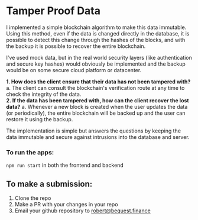 # Tamper Proof Data

I implemented a simple blockchain algorithm to make this data immutable. Using this method, even if the data is changed directly in the database, it is possible to detect this change through the hashes of the blocks, and with the backup it is possible to recover the entire blockchain.

I've used mock data, but in the real world security layers (like authentication and secure key hashes) would obviously be implemented and the backup would be on some secure cloud platform or datacenter.

**1. How does the client ensure that their data has not been tampered with?**
a. The client can consult the blockchain's verification route at any time to check the integrity of the data.
</br>
**2. If the data has been tampered with, how can the client recover the lost data?**
a. Whenever a new block is created when the user updates the data (or periodically), the entire blockchain will be backed up and the user can restore it using the backup.

The implementation is simple but answers the questions by keeping the data immutable and secure against intrusions into the database and server.

### To run the apps:
```npm run start``` in both the frontend and backend

## To make a submission:
1. Clone the repo
2. Make a PR with your changes in your repo
3. Email your github repository to robert@bequest.finance
